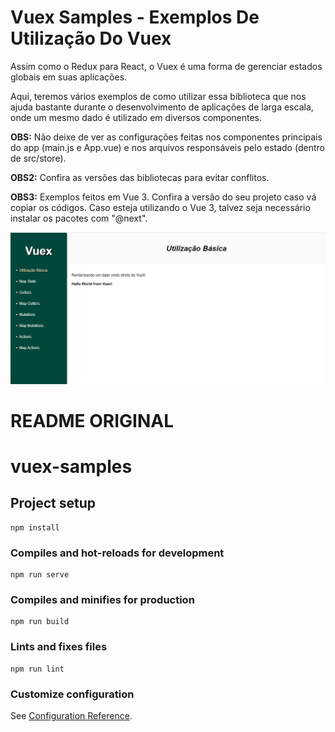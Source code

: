 # Vuex Samples - Exemplos De Utilização Do Vuex
Assim como o Redux para React, o Vuex é uma forma de gerenciar estados globais em suas aplicações.

Aqui, teremos vários exemplos de como utilizar essa biblioteca que nos ajuda bastante durante o desenvolvimento de aplicações de larga escala, onde um mesmo dado é utilizado em diversos componentes.

**OBS:** Não deixe de ver as configurações feitas nos componentes principais do app (main.js e App.vue) e nos arquivos responsáveis pelo estado (dentro de src/store).

**OBS2:** Confira as versões das bibliotecas para evitar conflitos.

**OBS3:** Exemplos feitos em Vue 3. Confira a versão do seu projeto caso vá copiar os códigos. Caso esteja utilizando o Vue 3, talvez seja necessário instalar os pacotes com "@next".

<img src="https://raw.githubusercontent.com/CaioAFA/vue-vuex-samples/master/preview/preview.png" />

# README ORIGINAL
# vuex-samples

## Project setup
```
npm install
```

### Compiles and hot-reloads for development
```
npm run serve
```

### Compiles and minifies for production
```
npm run build
```

### Lints and fixes files
```
npm run lint
```

### Customize configuration
See [Configuration Reference](https://cli.vuejs.org/config/).
